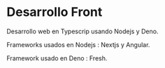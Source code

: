 # Desarrollo Front

Desarrollo web en Typescrip usando Nodejs y Deno.

Frameworks usados en Nodejs : Nextjs y Angular.

Framework usado en Deno : Fresh.
